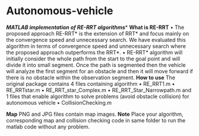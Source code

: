 # Autonomous-vehicle
****MATLAB implementation of RE-RRT* algorithms****
**What is RE-RRT**
•	The proposed approach RE-RRT* is the extension of RRT* and focus mainly on the convergence speed and unnecessary search. We have evaluated this algorithm in terms of convergence speed and unnecessary search where the proposed approach outperforms the RRT*.
•	RE-RRT* algorithm will initially consider the whole path from the start to the goal point and will divide it into small segment. Once the path is segmented then the vehicle will analyze the first segment for an obstacle and then it will move forward if there is no obstacle within the observation segment.
**How to use**
The original package contains 4 files containing algorithm
•	RE_RRT1.m
•	RE_RRTstar.m
•	RE_RRT_star_Complex.m
•	RE_RRT_Star_Narrowpath.m
and 1 files that enable algorithm to solve problems (avoid obstacle collision) for autonomous vehicle 
•	CollisionChecking.m

**Map**
PNG and JPG files contain map images.
**Note**
Place your algorithm, corresponding map and collision checking code in same folder to run the matlab code without any problem.
